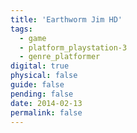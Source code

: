 ```yaml
---
title: 'Earthworm Jim HD'
tags:
  - game
  - platform_playstation-3
  - genre_platformer
digital: true
physical: false
guide: false
pending: false
date: 2014-02-13
permalink: false
---
```

